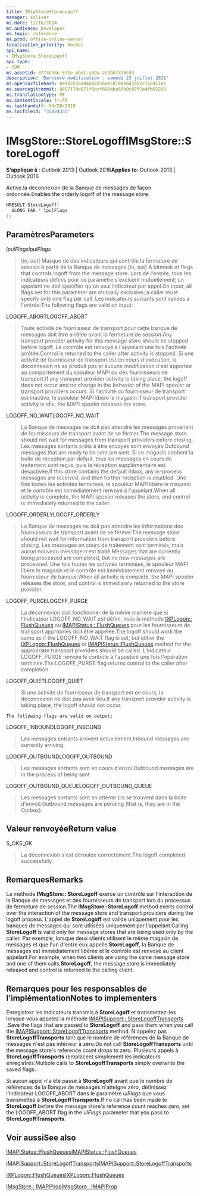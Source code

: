 ```yaml
---
title: IMsgStoreStoreLogoff
manager: soliver
ms.date: 11/16/2014
ms.audience: Developer
ms.topic: reference
ms.prod: office-online-server
localization_priority: Normal
api_name:
- IMsgStore.StoreLogoff
api_type:
- COM
ms.assetid: 3773c98e-531e-4bdc-a39a-2c3bb7378cd3
description: 'Derniére modification : samedi 23 juillet 2011'
ms.openlocfilehash: be11c536804682d1baec8188b6d7487c71d411e1
ms.sourcegitcommit: 8657170d071f9bcf680aba50b9c07f2a4fb82283
ms.translationtype: MT
ms.contentlocale: fr-FR
ms.lasthandoff: 04/28/2019
ms.locfileid: "33424335"
---
```

# <a name="imsgstorestorelogoff"></a><span data-ttu-id="729bb-103">IMsgStore::StoreLogoff</span><span class="sxs-lookup"><span data-stu-id="729bb-103">IMsgStore::StoreLogoff</span></span>

  
  
<span data-ttu-id="729bb-104">**S’applique à** : Outlook 2013 | Outlook 2016</span><span class="sxs-lookup"><span data-stu-id="729bb-104">**Applies to**: Outlook 2013 | Outlook 2016</span></span> 
  
<span data-ttu-id="729bb-105">Active la déconnexion de la Banque de messages de façon ordonnée.</span><span class="sxs-lookup"><span data-stu-id="729bb-105">Enables the orderly logoff of the message store.</span></span>
  
```cpp
HRESULT StoreLogoff(
  ULONG FAR * lpulFlags
);
```

## <a name="parameters"></a><span data-ttu-id="729bb-106">Paramètres</span><span class="sxs-lookup"><span data-stu-id="729bb-106">Parameters</span></span>

 <span data-ttu-id="729bb-107">_lpulFlags_</span><span class="sxs-lookup"><span data-stu-id="729bb-107">_lpulFlags_</span></span>
  
> <span data-ttu-id="729bb-108">[in, out] Masque de des indicateurs qui contrôle la fermeture de session à partir de la Banque de messages.</span><span class="sxs-lookup"><span data-stu-id="729bb-108">[in, out] A bitmask of flags that controls logoff from the message store.</span></span> <span data-ttu-id="729bb-109">Lors de l'entrée, tous les indicateurs définis pour ce paramètre s'excluent mutuellement; un appelant ne doit spécifier qu'un seul indicateur par appel.</span><span class="sxs-lookup"><span data-stu-id="729bb-109">On input, all flags set for this parameter are mutually exclusive; a caller must specify only one flag per call.</span></span> <span data-ttu-id="729bb-110">Les indicateurs suivants sont valides à l'entrée:</span><span class="sxs-lookup"><span data-stu-id="729bb-110">The following flags are valid on input:</span></span>
    
<span data-ttu-id="729bb-111">LOGOFF_ABORT</span><span class="sxs-lookup"><span data-stu-id="729bb-111">LOGOFF_ABORT</span></span> 
  
> <span data-ttu-id="729bb-112">Toute activité de fournisseur de transport pour cette banque de messages doit être arrêtée avant la fermeture de session.</span><span class="sxs-lookup"><span data-stu-id="729bb-112">Any transport provider activity for this message store should be stopped before logoff.</span></span> <span data-ttu-id="729bb-113">Le contrôle est renvoyé à l'appelant une fois l'activité arrêtée.</span><span class="sxs-lookup"><span data-stu-id="729bb-113">Control is returned to the caller after activity is stopped.</span></span> <span data-ttu-id="729bb-114">Si une activité de fournisseur de transport est en cours d'exécution, la déconnexion ne se produit pas et aucune modification n'est apportée au comportement du spouleur MAPI ou des fournisseurs de transport.</span><span class="sxs-lookup"><span data-stu-id="729bb-114">If any transport provider activity is taking place, the logoff does not occur and no change in the behavior of the MAPI spooler or transport providers occurs.</span></span> <span data-ttu-id="729bb-115">Si l'activité du fournisseur de transport est inactive, le spouleur MAPI libère le magasin.</span><span class="sxs-lookup"><span data-stu-id="729bb-115">If transport provider activity is idle, the MAPI spooler releases the store.</span></span> 
    
<span data-ttu-id="729bb-116">LOGOFF_NO_WAIT</span><span class="sxs-lookup"><span data-stu-id="729bb-116">LOGOFF_NO_WAIT</span></span> 
  
> <span data-ttu-id="729bb-117">La Banque de messages ne doit pas attendre les messages provenant de fournisseurs de transport avant de se fermer.</span><span class="sxs-lookup"><span data-stu-id="729bb-117">The message store should not wait for messages from transport providers before closing.</span></span> <span data-ttu-id="729bb-118">Les messages sortants prêts à être envoyés sont envoyés.</span><span class="sxs-lookup"><span data-stu-id="729bb-118">Outbound messages that are ready to be sent are sent.</span></span> <span data-ttu-id="729bb-119">Si ce magasin contient la boîte de réception par défaut, tous les messages en cours de traitement sont reçus, puis la réception supplémentaire est désactivée.</span><span class="sxs-lookup"><span data-stu-id="729bb-119">If this store contains the default Inbox, any in-process messages are received, and then further reception is disabled.</span></span> <span data-ttu-id="729bb-120">Une fois toutes les activités terminées, le spouleur MAPI libère le magasin et le contrôle est immédiatement renvoyé à l'appelant.</span><span class="sxs-lookup"><span data-stu-id="729bb-120">When all activity is complete, the MAPI spooler releases the store, and control is immediately returned to the caller.</span></span> 
    
<span data-ttu-id="729bb-121">LOGOFF_ORDERLY</span><span class="sxs-lookup"><span data-stu-id="729bb-121">LOGOFF_ORDERLY</span></span> 
  
> <span data-ttu-id="729bb-122">La Banque de messages ne doit pas attendre les informations des fournisseurs de transport avant de se fermer.</span><span class="sxs-lookup"><span data-stu-id="729bb-122">The message store should not wait for information from transport providers before closing.</span></span> <span data-ttu-id="729bb-123">Les messages en cours de traitement sont terminés, mais aucun nouveau message n'est traité.</span><span class="sxs-lookup"><span data-stu-id="729bb-123">Messages that are currently being processed are completed, but no new messages are processed.</span></span> <span data-ttu-id="729bb-124">Une fois toutes les activités terminées, le spouleur MAPI libère le magasin et le contrôle est immédiatement renvoyé au fournisseur de banque.</span><span class="sxs-lookup"><span data-stu-id="729bb-124">When all activity is complete, the MAPI spooler releases the store, and control is immediately returned to the store provider.</span></span> 
    
<span data-ttu-id="729bb-125">LOGOFF_PURGE</span><span class="sxs-lookup"><span data-stu-id="729bb-125">LOGOFF_PURGE</span></span> 
  
> <span data-ttu-id="729bb-126">La déconnexion doit fonctionner de la même manière que si l'indicateur LOGOFF_NO_WAIT est défini, mais la méthode [IXPLogon:: FlushQueues](ixplogon-flushqueues.md) ou [IMAPIStatus:: FlushQueues](imapistatus-flushqueues.md) pour les fournisseurs de transport appropriés doit être appelée.</span><span class="sxs-lookup"><span data-stu-id="729bb-126">The logoff should work the same as if the LOGOFF_NO_WAIT flag is set, but either the [IXPLogon::FlushQueues](ixplogon-flushqueues.md) or [IMAPIStatus::FlushQueues](imapistatus-flushqueues.md) method for the appropriate transport providers should be called.</span></span> <span data-ttu-id="729bb-127">L'indicateur LOGOFF_PURGE renvoie le contrôle à l'appelant une fois l'opération terminée.</span><span class="sxs-lookup"><span data-stu-id="729bb-127">The LOGOFF_PURGE flag returns control to the caller after completion.</span></span> 
    
<span data-ttu-id="729bb-128">LOGOFF_QUIET</span><span class="sxs-lookup"><span data-stu-id="729bb-128">LOGOFF_QUIET</span></span> 
  
> <span data-ttu-id="729bb-129">Si une activité de fournisseur de transport est en cours, la déconnexion ne doit pas avoir lieu.</span><span class="sxs-lookup"><span data-stu-id="729bb-129">If any transport provider activity is taking place, the logoff should not occur.</span></span>
    
    The following flags are valid on output:
    
<span data-ttu-id="729bb-130">LOGOFF_INBOUND</span><span class="sxs-lookup"><span data-stu-id="729bb-130">LOGOFF_INBOUND</span></span> 
  
> <span data-ttu-id="729bb-131">Les messages entrants arrivent actuellement.</span><span class="sxs-lookup"><span data-stu-id="729bb-131">Inbound messages are currently arriving.</span></span>
    
<span data-ttu-id="729bb-132">LOGOFF_OUTBOUND</span><span class="sxs-lookup"><span data-stu-id="729bb-132">LOGOFF_OUTBOUND</span></span> 
  
> <span data-ttu-id="729bb-133">Les messages sortants sont en cours d'envoi.</span><span class="sxs-lookup"><span data-stu-id="729bb-133">Outbound messages are in the process of being sent.</span></span>
    
<span data-ttu-id="729bb-134">LOGOFF_OUTBOUND_QUEUE</span><span class="sxs-lookup"><span data-stu-id="729bb-134">LOGOFF_OUTBOUND_QUEUE</span></span> 
  
> <span data-ttu-id="729bb-135">Les messages sortants sont en attente (ils se trouvent dans la boîte d'envoi).</span><span class="sxs-lookup"><span data-stu-id="729bb-135">Outbound messages are pending (that is, they are in the Outbox).</span></span>
    
## <a name="return-value"></a><span data-ttu-id="729bb-136">Valeur renvoyée</span><span class="sxs-lookup"><span data-stu-id="729bb-136">Return value</span></span>

<span data-ttu-id="729bb-137">S_OK</span><span class="sxs-lookup"><span data-stu-id="729bb-137">S_OK</span></span> 
  
> <span data-ttu-id="729bb-138">La déconnexion s'est déroulée correctement.</span><span class="sxs-lookup"><span data-stu-id="729bb-138">The logoff completed successfully.</span></span>
    
## <a name="remarks"></a><span data-ttu-id="729bb-139">Remarques</span><span class="sxs-lookup"><span data-stu-id="729bb-139">Remarks</span></span>

<span data-ttu-id="729bb-140">La méthode **IMsgStore:: StoreLogoff** exerce un contrôle sur l'interaction de la Banque de messages et des fournisseurs de transport lors du processus de fermeture de session.</span><span class="sxs-lookup"><span data-stu-id="729bb-140">The **IMsgStore::StoreLogoff** method exerts control over the interaction of the message store and transport providers during the logoff process.</span></span> <span data-ttu-id="729bb-141">L'appel de **StoreLogoff** est valide uniquement pour les banques de messages qui sont utilisées uniquement par l'appelant.</span><span class="sxs-lookup"><span data-stu-id="729bb-141">Calling **StoreLogoff** is valid only for message stores that are being used only by the caller.</span></span> <span data-ttu-id="729bb-142">Par exemple, lorsque deux clients utilisent le même magasin de messages et que l'un d'entre eux appelle **StoreLogoff**, la Banque de messages est immédiatement libérée et le contrôle est renvoyé au client appelant.</span><span class="sxs-lookup"><span data-stu-id="729bb-142">For example, when two clients are using the same message store and one of them calls **StoreLogoff**, the message store is immediately released and control is returned to the calling client.</span></span>
  
## <a name="notes-to-implementers"></a><span data-ttu-id="729bb-143">Remarques pour les responsables de l’implémentation</span><span class="sxs-lookup"><span data-stu-id="729bb-143">Notes to implementers</span></span>

<span data-ttu-id="729bb-144">Enregistrez les indicateurs transmis à **StoreLogoff** et transmettez-les lorsque vous appelez la méthode [IMAPISupport:: StoreLogoffTransports](imapisupport-storelogofftransports.md) .</span><span class="sxs-lookup"><span data-stu-id="729bb-144">Save the flags that are passed to **StoreLogoff** and pass them when you call the [IMAPISupport::StoreLogoffTransports](imapisupport-storelogofftransports.md) method.</span></span> <span data-ttu-id="729bb-145">N'appelez pas **StoreLogoffTransports** tant que le nombre de références de la Banque de messages n'est pas inférieur à zéro.</span><span class="sxs-lookup"><span data-stu-id="729bb-145">Do not call **StoreLogoffTransports** until the message store's reference count drops to zero.</span></span> <span data-ttu-id="729bb-146">Plusieurs appels à **StoreLogoffTransports** remplacent simplement les indicateurs enregistrés.</span><span class="sxs-lookup"><span data-stu-id="729bb-146">Multiple calls to **StoreLogoffTransports** simply overwrite the saved flags.</span></span> 
  
<span data-ttu-id="729bb-147">Si aucun appel n'a été passé à **StoreLogoff** avant que le nombre de références de la Banque de messages n'atteigne zéro, définissez l'indicateur LOGOFF_ABORT dans le paramètre _ulFlags_ que vous transmettez à **StoreLogoffTransports**.</span><span class="sxs-lookup"><span data-stu-id="729bb-147">If no call has been made to **StoreLogoff** before the message store's reference count reaches zero, set the LOGOFF_ABORT flag in the  _ulFlags_ parameter that you pass to **StoreLogoffTransports**.</span></span>
  
## <a name="see-also"></a><span data-ttu-id="729bb-148">Voir aussi</span><span class="sxs-lookup"><span data-stu-id="729bb-148">See also</span></span>



[<span data-ttu-id="729bb-149">IMAPIStatus::FlushQueues</span><span class="sxs-lookup"><span data-stu-id="729bb-149">IMAPIStatus::FlushQueues</span></span>](imapistatus-flushqueues.md)
  
[<span data-ttu-id="729bb-150">IMAPISupport::StoreLogoffTransports</span><span class="sxs-lookup"><span data-stu-id="729bb-150">IMAPISupport::StoreLogoffTransports</span></span>](imapisupport-storelogofftransports.md)
  
[<span data-ttu-id="729bb-151">IXPLogon::FlushQueues</span><span class="sxs-lookup"><span data-stu-id="729bb-151">IXPLogon::FlushQueues</span></span>](ixplogon-flushqueues.md)
  
[<span data-ttu-id="729bb-152">IMsgStore : IMAPIProp</span><span class="sxs-lookup"><span data-stu-id="729bb-152">IMsgStore : IMAPIProp</span></span>](imsgstoreimapiprop.md)


